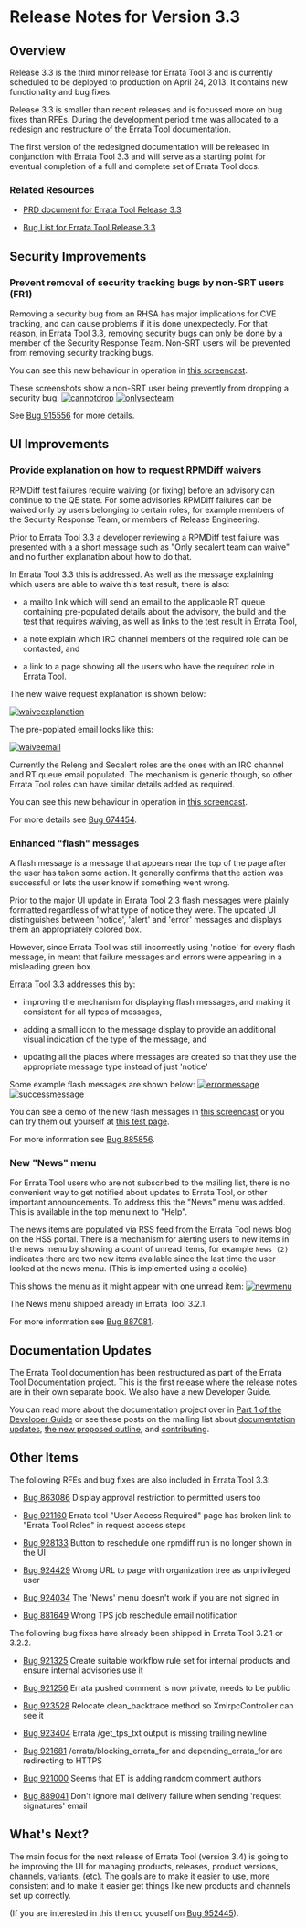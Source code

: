 Release Notes for Version 3.3
=============================

Overview
--------

Release 3.3 is the third minor release for Errata Tool 3 and is currently
scheduled to be deployed to production on April 24, 2013. It contains new
functionality and bug fixes.

Release 3.3 is smaller than recent releases and is focussed more on bug fixes
than RFEs. During the development period time was allocated to a redesign and
restructure of the Errata Tool documentation.

The first version of the redesigned documentation will be released in
conjunction with Errata Tool 3.3 and will serve as a starting point for
eventual completion of a full and complete set of Errata Tool docs.

### Related Resources

* [PRD document for Errata Tool Release 3.3](https://dart.qe.lab.eng.bne.redhat.com/RAP/en-US/Errata_Tool/3.3/html/PRD/index.html)

* [Bug List for Errata Tool Release 3.3](https://bugzilla.redhat.com/buglist.cgi?f1=flagtypes.name&o1=substring&v1=errata-3.3%2B)


Security Improvements
---------------------

### Prevent removal of security tracking bugs by non-SRT users (FR1)

Removing a security bug from an RHSA has major implications for CVE tracking,
and can cause problems if it is done unexpectedly. For that reason, in Errata
Tool 3.3, removing security bugs can only be done by a member of the Security
Response Team. Non-SRT users will be prevented from removing security tracking
bugs.

You can see this new behaviour in operation in [this
screencast](https://errata-devel.app.eng.bos.redhat.com/screencasts/rel3.3/security-bug-removal.webm).

These screenshots show a non-SRT user being prevently from dropping a security
bug:
[![cannotdrop](images/rel33/cannotdrop.png)](images/rel33/cannotdrop.png)
[![onlysecteam](images/rel33/onlysecteam.png)](images/rel33/onlysecteam.png)

See [Bug 915556](https://bugzilla.redhat.com/show_bug.cgi?id=915556) for more
details.

UI Improvements
---------------

### Provide explanation on how to request RPMDiff waivers

RPMDiff test failures require waiving (or fixing) before an advisory can
continue to the QE state. For some advisories RPMDiff failures can be waived
only by users belonging to certain roles, for example members of the Security
Response Team, or members of Release Engineering.

Prior to Errata Tool 3.3 a developer reviewing a RPMDiff test failure was
presented with a a short message such as "Only secalert team can waive" and no
further explanation about how to do that.

In Errata Tool 3.3 this is addressed. As well as the message explaining which
users are able to waive this test result, there is also:

* a mailto link which will send an email to the applicable RT queue containing
  pre-populated details about the advisory, the build and the test that
  requires waiving, as well as links to the test result in Errata Tool,

* a note explain which IRC channel members of the required role can be
  contacted, and

* a link to a page showing all the users who have the required role in Errata
  Tool.

The new waive request explanation is shown below:

[![waiveexplanation](images/rel33/waiveexplanation.png)](images/rel33/waiveexplanation.png)

The pre-poplated email looks like this:

[![waiveemail](images/rel33/waiveemail.png)](images/rel33/waiveemail.png)

Currently the Releng and Secalert roles are the ones with an IRC channel and
RT queue email populated. The mechanism is generic though, so other Errata
Tool roles can have similar details added as required.

You can see this new behaviour in operation in
[this screencast](https://errata-devel.app.eng.bos.redhat.com/screencasts/rel3.3/rpmdiff-waiver-request-2.webm).

For more details see
[Bug 674454](https://bugzilla.redhat.com/show_bug.cgi?id=674454).

### Enhanced "flash" messages

A flash message is a message that appears near the top of the page after the
user has taken some action. It generally confirms that the action was
successful or lets the user know if something went wrong.

Prior to the major UI update in Errata Tool 2.3 flash messages were plainly
formatted regardless of what type of notice they were. The updated UI
distinguishes between 'notice', 'alert' and 'error' messages and
displays them an appropriately colored box.

However, since Errata Tool was still incorrectly using 'notice' for every
flash message, in meant that failure messages and errors were appearing in a
misleading green box.

Errata Tool 3.3 addresses this by:

* improving the mechanism for displaying flash messages, and making it
  consistent for all types of messages,

* adding a small icon to the message display to provide an additional visual
  indication of the type of the message, and

* updating all the places where messages are created so that they use the
  appropriate message type instead of just 'notice'

Some example flash messages are shown below:
[![errormessage](images/rel33/errormessage.png)](images/rel33/errormessage.png)
[![successmessage](images/rel33/successmessage.png)](images/rel33/successmessage.png)

You can see a demo of the new flash messages in [this
screencast](https://errata-devel.app.eng.bos.redhat.com/screencasts/rel3.3/flash-notices.webm)
or you can try them out yourself at [this test
page](https://errata-devel.app.eng.bos.redhat.com/errata/test_flash_notices).

For more information see [Bug 885856](https://bugzilla.redhat.com/show_bug.cgi?id=885856).

### New "News" menu

For Errata Tool users who are not subscribed to the mailing list, there is no
convenient way to get notified about updates to Errata Tool, or other
important announcements. To address this the "News" menu was added. This is
available in the top menu next to "Help".

The news items are populated via RSS feed from the Errata Tool news blog on
the HSS portal. There is a mechanism for alerting users to new items in the
news menu by showing a count of unread items, for example `News (2)` indicates
there are two new items available since the last time the user looked at the
news menu. (This is implemented using a cookie).

This shows the menu as it might appear with one unread item:
[![newmenu](images/rel33/newsmenu.png)](images/rel33/newsmenu.png)

The News menu shipped already in Errata Tool 3.2.1.

For more information see
[Bug 887081](https://bugzilla.redhat.com/show_bug.cgi?id=887081).

Documentation Updates
---------------------

The Errata Tool documention has been restructured as part of the Errata Tool
Documentation project. This is the first release where the release notes are
in their own separate book. We also have a new Developer Guide.

You can read more about the documentation project over in
[Part 1 of the Developer Guide](https://errata.devel.redhat.com/developer-guide/pt01.html)
or see these posts on the mailing list about
[documentation updates](http://post-office.corp.redhat.com/archives/errata-dev-list/2013-April/msg00006.html),
[the new proposed outline](http://post-office.corp.redhat.com/archives/errata-dev-list/2013-April/msg00007.html),
and [contributing](http://post-office.corp.redhat.com/archives/errata-dev-list/2013-April/msg00008.html).

Other Items
-----------

The following RFEs and bug fixes are also included in Errata Tool 3.3:

*   [Bug 863086](https://bugzilla.redhat.com/show_bug.cgi?id=863086)
    Display approval restriction to permitted users too

*   [Bug 921160](https://bugzilla.redhat.com/show_bug.cgi?id=921160)
    Errata tool "User Access Required" page has broken link to "Errata Tool Roles" in request access steps

*   [Bug 928133](https://bugzilla.redhat.com/show_bug.cgi?id=928133)
    Button to reschedule one rpmdiff run is no longer shown in the UI

*   [Bug 924429](https://bugzilla.redhat.com/show_bug.cgi?id=924429)
    Wrong URL to page with organization tree as unprivileged user

*   [Bug 924034](https://bugzilla.redhat.com/show_bug.cgi?id=924034)
    The 'News' menu doesn't work if you are not signed in

*   [Bug 881649](https://bugzilla.redhat.com/show_bug.cgi?id=881649)
    Wrong TPS job reschedule email notification

The following bug fixes have already been shipped in Errata Tool 3.2.1 or
3.2.2.

*   [Bug 921325](https://bugzilla.redhat.com/show_bug.cgi?id=921325)
    Create suitable workflow rule set for internal products and ensure internal advisories use it

*   [Bug 921256](https://bugzilla.redhat.com/show_bug.cgi?id=921256)
    Errata pushed comment is now private, needs to be public

*   [Bug 923528](https://bugzilla.redhat.com/show_bug.cgi?id=923528)
    Relocate clean_backtrace method so XmlrpcController can see it

*   [Bug 923404](https://bugzilla.redhat.com/show_bug.cgi?id=923404)
    Errata /get_tps_txt output is missing trailing newline

*   [Bug 921681](https://bugzilla.redhat.com/show_bug.cgi?id=921681)
    /errata/blocking\_errata\_for and depending\_errata\_for are redirecting to HTTPS

*   [Bug 921000](https://bugzilla.redhat.com/show_bug.cgi?id=921000)
    Seems that ET is adding random comment authors

*   [Bug 889041](https://bugzilla.redhat.com/show_bug.cgi?id=889041)
    Don't ignore mail delivery failure when sending 'request signatures' email

What's Next?
------------

The main focus for the next release of Errata Tool (version 3.4) is going to
be improving the UI for managing products, releases, product versions,
channels, variants, (etc). The goals are to make it easier to use, more
consistent and to make it easier get things like new products and channels set
up correctly.

(If you are interested in this then cc youself on
[Bug 952445](https://bugzilla.redhat.com/show_bug.cgi?id=952445)).
